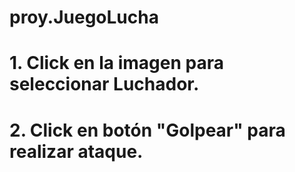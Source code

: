 # proy.JuegoLucha

# 1. Click en la imagen para seleccionar Luchador.
# 2. Click en botón "Golpear" para realizar ataque.